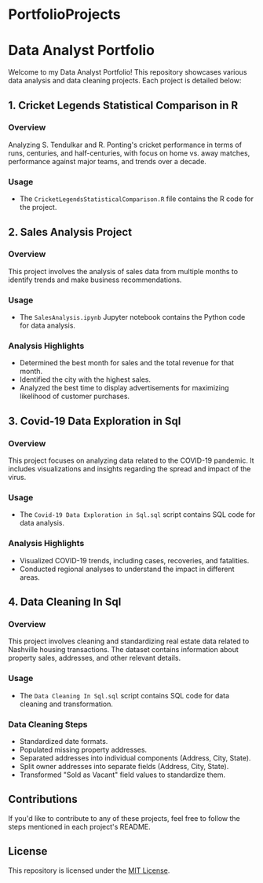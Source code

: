 # PortfolioProjects
# Data Analyst Portfolio

Welcome to my Data Analyst Portfolio! This repository showcases various data analysis and data cleaning projects. Each project is detailed below:

## 1. Cricket Legends Statistical Comparison in R

### Overview

Analyzing S. Tendulkar and R. Ponting's cricket performance in terms of runs, centuries, and half-centuries, with focus on home vs. away matches, performance against major teams, and trends over a decade.

### Usage

- The `CricketLegendsStatisticalComparison.R` file contains the R code for the project.

## 2. Sales Analysis Project

### Overview

This project involves the analysis of sales data from multiple months to identify trends and make business recommendations.

### Usage

- The `SalesAnalysis.ipynb` Jupyter notebook contains the Python code for data analysis.

### Analysis Highlights

- Determined the best month for sales and the total revenue for that month.
- Identified the city with the highest sales.
- Analyzed the best time to display advertisements for maximizing likelihood of customer purchases.

## 3. Covid-19 Data Exploration in Sql

### Overview

This project focuses on analyzing data related to the COVID-19 pandemic. It includes visualizations and insights regarding the spread and impact of the virus.

### Usage

- The `Covid-19 Data Exploration in Sql.sql` script contains SQL code for data analysis.

### Analysis Highlights

- Visualized COVID-19 trends, including cases, recoveries, and fatalities.
- Conducted regional analyses to understand the impact in different areas.

## 4. Data Cleaning In Sql

### Overview

This project involves cleaning and standardizing real estate data related to Nashville housing transactions. The dataset contains information about property sales, addresses, and other relevant details.

### Usage

- The `Data Cleaning In Sql.sql` script contains SQL code for data cleaning and transformation.

### Data Cleaning Steps

- Standardized date formats.
- Populated missing property addresses.
- Separated addresses into individual components (Address, City, State).
- Split owner addresses into separate fields (Address, City, State).
- Transformed "Sold as Vacant" field values to standardize them.

## Contributions

If you'd like to contribute to any of these projects, feel free to follow the steps mentioned in each project's README.

## License

This repository is licensed under the [MIT License](LICENSE).
